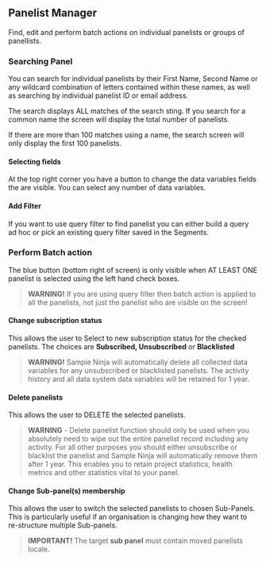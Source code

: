 ## Panelist Manager

Find, edit and perform batch actions on individual panelists or groups of panellists.

### Searching Panel

You can search for individual panelists by their First Name, Second Name or any wildcard combination of letters contained within these names, as well as searching by individual panelist ID or email address.

The search displays ALL matches of the search sting. If you search for a common name the screen will display the total number of panelists.

If there are more than 100 matches using a name, the search screen will only display the first 100 panelists.

#### Selecting fields
At the top right corner you have a button to change the data variables fields the are visible. You can select any number of data variables.

#### Add Filter
If you want to use query filter to find panelist you can either build a query ad hoc or pick an existing query filter saved in the Segments.

### Perform Batch action

The blue button (bottom right of screen) is only visible when AT LEAST ONE panelist is selected using the left hand check boxes.

> **WARNING!** If you are using query filter then batch action is applied to all the panelists, not just the panelist who are visible on the screen!

#### Change subscription status

This allows the user to Select to new subscription status for the checked panelists.  The choices are **Subscribed, Unsubscribed** or **Blacklisted**

> **WARNING!** Sample Ninja will automatically delete all collected data variables for any unsubscribed or blacklisted panelists. The activity history and all data system data variables will be retained for 1 year.

#### Delete panelists

This allows the user to DELETE the selected panelists.    

> **WARNING** - Delete panelist function should only be used when you absolutely need to wipe out the entire panelist record including any activity. For all other purposes you should either unsubscribe or blacklist the panelist and Sample Ninja will automatically remove them after 1 year. This enables you to retain project statistics, health metrics and other statistics vital to your panel.

#### Change Sub-panel(s) membership

This allows the user to switch the selected panelists to chosen Sub-Panels.  This is particularly useful if an organisation is changing how they want to re-structure multiple Sub-panels.

> **IMPORTANT!** The target **sub panel** must contain moved panelists locale.

